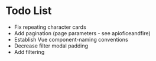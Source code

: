 # Todo List

- Fix repeating character cards
- Add pagination (page parameters - see apioficeandfire)
- Establish Vue component-naming conventions
- Decrease filter modal padding
- Add filtering
